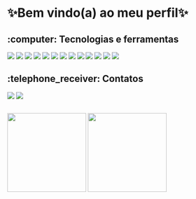 <h1> ✨Bem vindo(a) ao meu perfil✨</h1>
<h2>:computer: Tecnologias e ferramentas</h2>

<div>
    <img src="https://img.shields.io/badge/Figma-F24E1E?style=for-the-badge&logo=figma&logoColor=white&color=6DA2FF" />
    <img src="https://img.shields.io/badge/HTML5-239120?style=for-the-badge&logo=html5&logoColor=white&color=6DA2FF" />
    <img src="https://img.shields.io/badge/CSS3-239120?&style=for-the-badge&logo=css3&logoColor=white&color=6DA2FF" />
    <img src="https://img.shields.io/badge/Bootstrap-000000?style=for-the-badge&logo=bootstrap&logoColor=white&color=6DA2FF"/>
    <img src="https://img.shields.io/badge/TailwindCSS-3776AB?style=for-the-badge&logo=TailwindCSS&logoColor=white&color=6DA2FF" />
    <img src="https://img.shields.io/badge/javascript-%23323330.svg?style=for-the-badge&logo=javascript&logoColor=white&color=6DA2FF"/>
    <img src="https://img.shields.io/badge/TypeScript-3178C6?style=for-the-badge&logo=typescript&logoColor=white&color=6DA2FF" />
    <img src="https://img.shields.io/badge/react-4A154B?style=for-the-badge&logo=react&logoColor=white&color=6DA2FF" />
    <img src="https://img.shields.io/badge/Node.js-339933?style=for-the-badge&logo=node.js&logoColor=white&color=6DA2FF" />
    <img src="https://img.shields.io/badge/Flask-000000?style=for-the-badge&logo=flask&logoColor=white&color=6DA2FF" />
    <img src="https://img.shields.io/badge/Python-3776AB?style=for-the-badge&logo=python&logoColor=white&color=6DA2FF" />
    <img src="https://img.shields.io/badge/Vercel-000000?style=for-the-badge&logo=vercel&logoColor=white&color=6DA2FF"/>
    <img src="https://img.shields.io/badge/Mysql-000000?style=for-the-badge&logo=mysql&logoColor=white&color=6DA2FF"/>
    
    
    
    
</div>
<h2>:telephone_receiver: Contatos</h2>
<div>
  <a href="https://www.linkedin.com/in/anamoratelli/"><img src="https://img.shields.io/badge/-LinkedIn-%230077B5?style=for-the-badge&logo=linkedin&logoColor=white&color=6DA2FF"></a> 
  <a href="mailto:ana.silva2237@fatec.sp.gov.br"> <img src="https://img.shields.io/badge/Outlook-0078D4?style=for-the-badge&logo=microsoft-outlook&logoColor=white&color=6DA2FF"/></a> 
</div>
    
<h2></h2>
<img loading="lazy" height="180em" src="https://github-readme-stats.vercel.app/api/top-langs/?username=Ana-Laura-Moratelli&theme=github_dark&layout=compact">
<img loading="lazy" height="180em" src="https://github-readme-stats.vercel.app/api?username=Ana-Laura-Moratelli&show_icons=true&theme=github_dark&include_all_commits=true&count_private=true"/>

